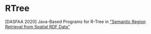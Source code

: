 # RTree
[DASFAA 2020] Java-Based Programs for R-Tree in ["Semantic Region Retrieval from Spatial RDF Data"](https://link.springer.com/chapter/10.1007/978-3-030-59416-9_25)
